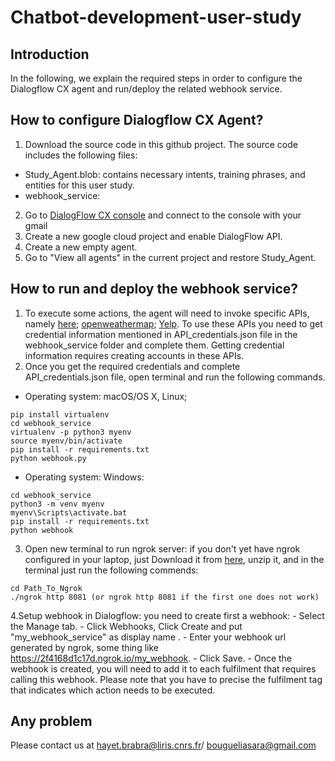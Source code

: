 # Chatbot-development-user-study
## Introduction 
In the following, we explain the required steps in order to configure the Dialogflow CX agent and run/deploy the related webhook service. 

## How to configure Dialogflow CX Agent? 
1. Download the source code in this github project. The source code includes the following files:
 - Study_Agent.blob: contains necessary intents, training phrases, and entities for this user study.
 - webhook_service: 
2. Go to [DialogFlow CX console](https://dialogflow.cloud.google.com/cx/projects) and connect to the console with your gmail
3.  Create a new google cloud project and enable DialogFlow API.
4.   Create a new empty agent.
5.   Go to "View all agents" in the current project and restore Study_Agent.

## How to run and deploy the webhook service? 
1. To execute some actions, the agent will need to invoke specific APIs, namely [here](https://developer.here.com/); [openweathermap](https://openweathermap.org/api); [Yelp](https://www.yelp.com/developers/documentation/v3). To use these APIs you need to get credential information mentioned in API_credentials.json file in the webhook_service folder and complete them. Getting credential information requires creating accounts in these APIs.
2. Once you get the required credentials and complete API_credentials.json file, open terminal and run the following commands.
 - Operating system: macOS/OS X, Linux; 
```
pip install virtualenv
cd webhook_service
virtualenv -p python3 myenv
source myenv/bin/activate
pip install -r requirements.txt
python webhook.py
```

- Operating system: Windows:

```
cd webhook_service
python3 -m venv myenv
myenv\Scripts\activate.bat
pip install -r requirements.txt
python webhook

```

3.  Open new terminal to run ngrok server: if you don't yet have ngrok configured in your laptop, just Download it from [here](https://ngrok.com/download), unzip it, and in the terminal just run the following commends:

```
cd Path_To_Ngrok
./ngrok http 8081 (or ngrok http 8081 if the first one does not work)

```
4.Setup webhook in Dialogflow: you need to create first a webhook:
    - Select the Manage tab.
    - Click Webhooks, Click Create and put "my_webhook_service" as display name .
    - Enter your webhook url generated by ngrok, some thing like https://2f4168d1c17d.ngrok.io/my_webhook.
    - Click Save.
    - Once the webhook is created, you will need to add it to each fulfilment that requires calling this webhook. Please note that you have to precise the fulfilment tag that indicates which action needs to be executed.

## Any problem
Please contact us at hayet.brabra@liris.cnrs.fr/ bougueliasara@gmail.com



